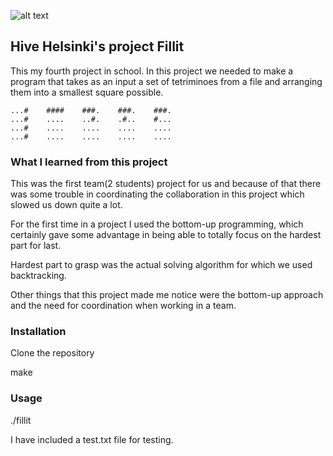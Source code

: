 ![alt text](https://cdn.pixabay.com/photo/2015/05/02/09/37/tetris-749690_1280.jpg)

## Hive Helsinki's project Fillit

This my fourth project in school. In this project we needed to make a program that takes as an input a set of tetriminoes from a file and arranging them into a smallest square possible.
```
...#    ####    ###.    ###.    ###.
...#    ....    ..#.    .#..    #...
...#    ....    ....    ....    ....
...#    ....    ....    ....    ....

```


### What I learned from this project

This was the first team(2 students) project for us and because of that there was some trouble 
in coordinating the collaboration in this project which slowed us down quite a lot. 

For the first time in a project I used the bottom-up programming, 
which certainly gave some advantage in being able to totally focus on the hardest part for last.

Hardest part to grasp was the actual solving algorithm for which we used backtracking.

Other things that this project made me notice were the bottom-up approach and the need for coordination when working in a team.

### Installation

Clone the repository

make

### Usage

./fillit <file>

I have included a test.txt file for testing.

